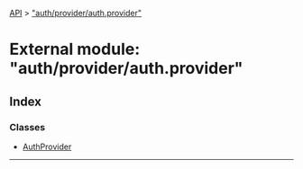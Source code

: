 [API](../README.md) > ["auth/provider/auth.provider"](../modules/_auth_provider_auth_provider_.md)

# External module: "auth/provider/auth.provider"

## Index

### Classes

* [AuthProvider](../classes/_auth_provider_auth_provider_.authprovider.md)

---

